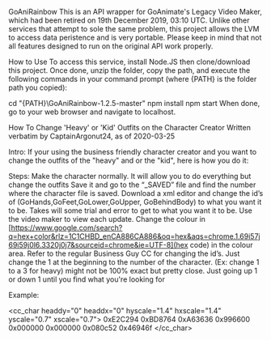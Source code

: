 GoAniRainbow
This is an API wrapper for GoAnimate's Legacy Video Maker, which had been retired on 19th December 2019, 03:10 UTC. Unlike other services that attempt to sole the same problem, this project allows the LVM to access data peristence and is very portable. Please keep in mind that not all features designed to run on the original API work properly.

How to Use
To access this service, install Node.JS then clone/download this project. Once done, unzip the folder, copy the path, and execute the following commands in your command prompt (where {PATH} is the folder path you copied):

cd "{PATH}\GoAniRainbow-1.2.5-master"
npm install
npm start
When done, go to your web browser and navigate to localhost.

How To Change 'Heavy' or 'Kid' Outfits on the Character Creator
Written verbatim by CaptainArgonut24, as of 2020-03-25

Intro:
If your using the business friendly character creator and you want to change the outfits of the "heavy" and or the "kid", here is how you do it:

Steps:
Make the character normally. It will allow you to do everything but change the outfits
Save it and go to the “_SAVED” file and find the number where the character file is saved.
Download a xml editor and change the id’s of (GoHands,GoFeet,GoLower,GoUpper, GoBehindBody) to what you want it to be. Takes will some trial and error to get to what you want it to be. Use the video maker to view each update.
Change the colour in [https://www.google.com/search?q=hex+color&rlz=1C1CHBD_enCA886CA886&oq=hex&aqs=chrome.1.69i57j69i59j0l6.3320j0j7&sourceid=chrome&ie=UTF-8](hex code) in the colour area.
Refer to the regular Business Guy CC for changing the id’s. Just change the 1 at the beginning to the number of the character. (Ex: change 1 to a 3 for heavy) might not be 100% exact but pretty close. Just going up 1 or down 1 until you find what you're looking for

Example:

<?xml version="1.0" encoding="UTF-8"?>
<cc_char headdy="0" headdx="0" hyscale="1.4" hxscale="1.4" yscale="0.7" xscale="0.7">
<color r="ccSkinColor">0xE2C294</color>
<color r="ccEyeLib">0xBD8764</color>
<color r="ccMouthLip">0xA63636</color>
<color r="ccBackMajor">0x996600</color>
<color r="ccHairMajor">0x000000</color>
<color r="ccEyebrow">0x000000</color>
<color r="ccLowerMainA">0x080c52</color>
<color r="ccUpperMain">0x46946f</color>
<component yscale="1" xscale="1" rotation="0" offset="0" y="0" x="0" theme_id="business" component_id="heavy" type="bodyshape"/>
<component yscale="1" xscale="1" rotation="0" offset="0" y="0" x="0" theme_id="business" component_id="heavy" type="freeaction"/>
<component yscale="1" xscale="1" rotation="0" offset="0" y="0" x="0" theme_id="business" component_id="1012" type="faceshape" split="N"/>
<component yscale="1" xscale="1" rotation="0" offset="0" y="0" x="0" theme_id="business" component_id="1009" type="nose"/>
<component yscale="1" xscale="1" rotation="0" offset="0" y="0" x="0" theme_id="business" component_id="1040" type="hair"/>
<component yscale="1" xscale="1" rotation="0" offset="0" y="0" x="0" theme_id="business" component_id="1018" type="mouth"/>
<component yscale="1" xscale="1" rotation="0" offset="0" y="0" x="0" theme_id="business" component_id="1004" type="ear"/>
<component yscale="1" xscale="1" rotation="0" offset="0" y="0" x="0" theme_id="business" component_id="1003" type="eye" split="N"/>
<component yscale="1" xscale="1" rotation="0" offset="0" y="0" x="0" theme_id="business" component_id="1020" type="eyebrow" split="N"/>
<component yscale="1" xscale="1" rotation="0" offset="0" y="0" x="0" theme_id="business" component_id="1012" type="glasses" split="N"/>
<component yscale="1" xscale="1" rotation="0" offset="0" y="0" x="0" theme_id="business" component_id="1008" type="facedecoration" id="ID5161"/>
<component yscale="1" xscale="1" rotation="0" offset="0" y="0" x="0" theme_id="business" component_id="1035" type="facedecoration" split="N" id="ID8089"/>
<library theme_id="business" component_id="3001" type="GoHands"/>
<library theme_id="business" component_id="1001" type="GoBehindBody"/>
<library theme_id="business" component_id="3019" type="GoUpper"/>
<library theme_id="business" component_id="3046" type="GoLower"/>
<library theme_id="business" component_id="3002" type="GoFeet"/>
</cc_char>
